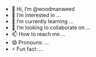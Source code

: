 - 👋 Hi, I’m @woodmanweed
- 👀 I’m interested in ...
- 🌱 I’m currently learning ...
- 💞️ I’m looking to collaborate on ...
- 📫 How to reach me ...
- 😄 Pronouns: ...
- ⚡ Fun fact: ...

<!---
woodmanweed/woodmanweed is a ✨ special ✨ repository because its `README.md` (this file) appears on your GitHub profile.
You can click the Preview link to take a look at your changes.
--->
